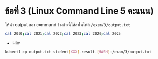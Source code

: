 # ข้อที่ 3 (Linux Command Line 5 คะแนน)

ให้นำ output ของ command ข้างล่างนี้ใส่ลงในไฟล์ `/exam/3/output.txt`

```bash
cal 2020;cal 2021;cal 2022;cal 2023;cal 2024;cal 2025
```

* Hint

```bash
kubectl cp output.txt student[XXX]-result-[HASH]:/exam/3/output.txt
```